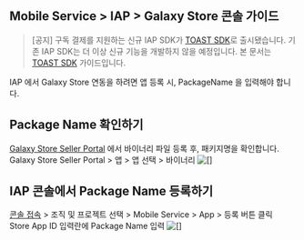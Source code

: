 ## Mobile Service > IAP > Galaxy Store 콘솔 가이드

> [공지]
> 구독 결제를 지원하는 신규 IAP SDK가 [TOAST SDK](http://docs.toast.com/ko/TOAST/ko/toast-sdk/overview/)로 출시됐습니다.
> 기존 IAP SDK는 더 이상 신규 기능을 개발하지 않을 예정입니다.
> 본 문서는 [TOAST SDK](http://docs.toast.com/ko/TOAST/ko/toast-sdk/overview/) 가이드입니다.

IAP 에서 Galaxy Store 연동을 하려면 앱 등록 시, PackageName 을 입력해야 합니다.

## Package Name 확인하기
[Galaxy Store Seller Portal](https://seller.samsungapps.com/main/sellerMain.as) 에서 바이너리 파일 등록 후, 패키지명을 확인합니다. <br>
Galaxy Store Seller Portal > 앱 > 앱 선택 > 바이너리
 ![[]](http://static.toastoven.net/prod_iap/2020/galaxy_app_kr.png)
 

## IAP 콘솔에서 Package Name 등록하기
[콘솔 접속](https://console.toast.com/) > 조직 및 프로젝트 선택 > Mobile Service > App > 등록 버튼 클릭 <br>
Store App ID 입력란에 Package Name 입력
![[]](http://static.toastoven.net/prod_iap/2020/galaxy_app_2_kr.png)
